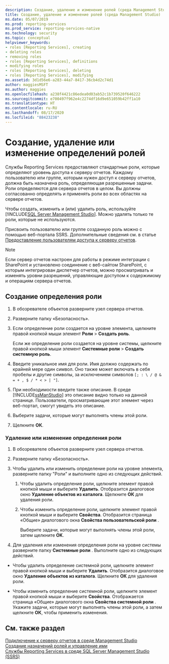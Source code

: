 ```yaml
---
description: Создание, удаление и изменение ролей (среда Management Studio)
title: Создание, удаление и изменение ролей (среда Management Studio) | Документы Майкрософт
ms.date: 05/07/2019
ms.prod: reporting-services
ms.prod_service: reporting-services-native
ms.technology: security
ms.topic: conceptual
helpviewer_keywords:
- roles [Reporting Services], creating
- deleting roles
- removing roles
- roles [Reporting Services], definitions
- modifying roles
- roles [Reporting Services], deleting
- roles [Reporting Services], modifying
ms.assetid: 3d1d56e6-a283-44a7-8417-36cb4d2c74d1
author: maggiesMSFT
ms.author: maggies
ms.openlocfilehash: a238f4421c86edea0d03ab52c1b739520f646222
ms.sourcegitcommit: e700497f962e4c2274df16d9e651059b42ff1a10
ms.translationtype: HT
ms.contentlocale: ru-RU
ms.lasthandoff: 08/17/2020
ms.locfileid: "88423238"
---
```

# <a name="role-definitions---create-delete-or-modify"></a>Создание, удаление или изменение определений ролей

Службы Reporting Services предоставляют стандартные роли, которые определяют уровень доступа к серверу отчетов. Каждому пользователю или группе, которым нужен доступ к серверу отчетов, должна быть назначена роль, определяющая разрешенные задачи. Роли определяются для сервера отчетов в целом. Вы должны согласованно определять и применять роли во всех областях на сервере отчетов.

Чтобы создать, изменить и (или) удалить роль, используйте [!INCLUDE[SQL Server Management Studio](../../includes/ssmanstudiofull-md.md)]. Можно удалять только те роли, которые не используются.

 Присвоить пользователю или группе созданную роль можно с помощью веб-портала SSRS. Дополнительные сведения см. в статье [Предоставление пользователям доступа к серверу отчетов](../../reporting-services/security/grant-user-access-to-a-report-server.md).

> [!NOTE]  
>Если сервер отчетов настроен для работы в режиме интеграции с SharePoint и установлено соединение с веб-сайтом SharePoint, с которым интегрирован диспетчер отчетов, можно просматривать и изменять уровни разрешений, управляющие доступом к содержимому и операциям сервера отчетов.

## <a name="to-create-a-role-definition"></a>Создание определения роли

1. В обозревателе объектов разверните узел сервера отчетов.

2. Разверните папку «Безопасность».

3. Если определение роли создается на уровне элемента, щелкните правой кнопкой мыши элемент **Роли** > **Создать роль**.

    Если же определение роли создается на уровне системы, щелкните правой кнопкой мыши элемент **Системные роли** > **Создать системную роль**.

4. Введите уникальное имя для роли. Имя должно содержать по крайней мере один символ. Оно также может включать в себя пробелы и другие символы, за исключением символов `[; : \ / @ & = + , $ / * < > | "]`.

5. При необходимости введите также описание. В среде [!INCLUDE[ssManStudio](../../includes/ssmanstudio-md.md)] это описание видно только на данной странице. Пользователи, просматривающие этот элемент через веб-портал, смогут увидеть это описание.

6. Выберите задачи, которые могут выполнять члены этой роли.

7. Щелкните **ОК**.

### <a name="to-delete-or-modify-a-role-definition"></a>Удаление или изменение определения роли  

1. В обозревателе объектов разверните узел сервера отчетов.

2. Разверните папку «Безопасность».

3. Чтобы удалить или изменить определение роли на уровне элемента, разверните папку "Роли" и выполните одно из следующих действий.

    1. Чтобы удалить определение роли, щелкните элемент правой кнопкой мыши и выберите **Удалить**. Отобразится диалоговое окно **Удаление объектов из каталога**. Щелкните **ОК** для удаления роли.
  
    2. Чтобы изменить определение роли, щелкните элемент правой кнопкой мыши и выберите **Свойства**. Отобразится страница «Общие» диалогового окна **Свойства пользовательской роли** .

         Выберите задачи, которые могут выполнять члены этой роли, затем щелкните **OK**.
  
4. Для удаления или изменения определения роли на уровне системы разверните папку **Системные роли** . Выполните одно из следующих действий.

- Чтобы удалить определение системной роли, щелкните элемент правой кнопкой мыши и выберите **Удалить**. Отобразится диалоговое окно **Удаление объектов из каталога**. Щелкните **ОК** для удаления роли.

- Чтобы изменить определение системной роли, щелкните элемент правой кнопкой мыши и выберите **Свойства**. Отображается страница «Общие» диалогового окна **Свойства системной роли** . Укажите задачи, которые могут выполнять члены этой роли, а затем щелкните **ОК**, чтобы применить изменения.

## <a name="see-also"></a>См. также раздел

 [Подключение к серверу отчетов в среде Management Studio](../../reporting-services/tools/connect-to-a-report-server-in-management-studio.md)  
 [Создание назначений ролей и управление ими](../../reporting-services/security/create-and-manage-role-assignments.md)  
 [Службы Reporting Services в среде SQL Server Management Studio (SSRS)](../../reporting-services/tools/reporting-services-in-sql-server-management-studio-ssrs.md)
